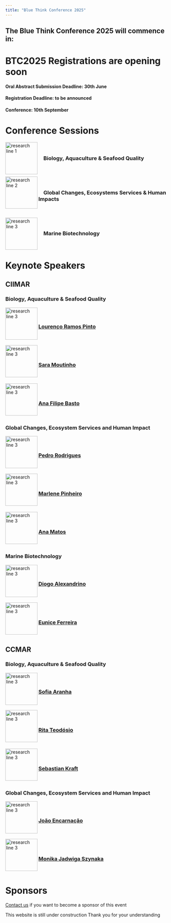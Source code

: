 ```yaml
---
title: "Blue Think Conference 2025"
---
```


<div id="countdown">
  <h2>The Blue Think Conference 2025 will commence in: </h2>
  <p id="countdown-timer"></p>
</div>
<script src="https://phdcommitee.github.io/btc2025/assets/js/countdown.js"></script>

# BTC2025 Registrations are opening soon

#### Oral Abstract Submission Deadline: 30th June
#### Registration Deadline: to be announced
#### Conference: 10th September

# Conference Sessions
<img src="https://phdcommitee.github.io/btc2025//assets/images/1.png" alt="research line 1" align="left" width="100" height="100">
&nbsp;

### &nbsp; &nbsp; Biology, Aquaculture & Seafood Quality 

&nbsp;

<img src="https://phdcommitee.github.io/btc2025//assets/images/2.png" alt="research line 2" align="left" width="100" height="100">
&nbsp;

### &nbsp; &nbsp; Global Changes, Ecosystems Services & Human Impacts

&nbsp;

<img src="https://phdcommitee.github.io/btc2025//assets/images/3.png" alt="research line 3" align="left" width="100" height="100">
&nbsp;

### &nbsp; &nbsp; Marine Biotechnology

&nbsp;

# Keynote Speakers
## CIIMAR
### Biology, Aquaculture & Seafood Quality
<img src="https://phdcommitee.github.io/btc2025//assets/images/Lourenço_Ramos_Pinto.png" alt="research line 3" align="left" width="100" height="100">

### &nbsp; &nbsp; <h3><a href="https://www.ciimar.up.pt/pt-pt/members/lourenco-pinto/">Lourenço Ramos Pinto</a></h3>

&nbsp;
&nbsp;

<img src="https://phdcommitee.github.io/btc2025//assets/images/Sara_Moutinho.png" alt="research line 3" align="left" width="100" height="100">

### &nbsp; &nbsp; <h3><a href="https://www.ciimar.up.pt/pt-pt/members/sara-moutinho/">Sara Moutinho</a></h3>

&nbsp;
&nbsp;

<img src="https://phdcommitee.github.io/btc2025//assets/images/Ana_Filipe_Basto.png" alt="research line 3" align="left" width="100" height="100">

### &nbsp; &nbsp; <h3><a href="https://www.ciimar.up.pt/pt-pt/members/ana-basto/">Ana Filipe Basto</a></h3>

&nbsp;
&nbsp;

### Global Changes, Ecosystem Services and Human Impact
<img src="https://phdcommitee.github.io/btc2025//assets/images/Pedro_Rodrigues.png" alt="research line 3" align="left" width="100" height="100">

### &nbsp; &nbsp; <h3><a href="https://www.ciimar.up.pt/pt-pt/members/pedro-rodrigues/">Pedro Rodrigues</a></h3>

&nbsp;
&nbsp;

<img src="https://phdcommitee.github.io/btc2025//assets/images/Marlene_Pinheiro.png" alt="research line 3" align="left" width="100" height="100">

### &nbsp; &nbsp; <h3><a href="https://www.ciimar.up.pt/pt-pt/members/marlene-pinheiro/">Marlene Pinheiro</a></h3>

&nbsp;
&nbsp;

<img src="https://phdcommitee.github.io/btc2025//assets/images/Ana_Matos.png" alt="research line 3" align="left" width="100" height="100">

### &nbsp; &nbsp; <h3><a href="https://www.ciimar.up.pt/pt-pt/members/ana-matos/">Ana Matos</a></h3>

&nbsp;
&nbsp;

### Marine Biotechnology
<img src="https://phdcommitee.github.io/btc2025//assets/images/Diogo_Alexandrino.png" alt="research line 3" align="left" width="100" height="100">

### &nbsp; &nbsp; <h3><a href="https://www.ciimar.up.pt/pt-pt/members/diogo-alexandrino/">Diogo Alexandrino</a></h3>

&nbsp;
&nbsp;

<img src="https://phdcommitee.github.io/btc2025//assets/images/Eunice_Ferreira.png" alt="research line 3" align="left" width="100" height="100">

### &nbsp; &nbsp; <h3><a href="https://www.ciimar.up.pt/pt-pt/members/eunice-ferreira/">Eunice Ferreira</a></h3>

&nbsp;
&nbsp;

## CCMAR
### Biology, Aquaculture & Seafood Quality
<img src="https://phdcommitee.github.io/btc2025//assets/images/Sofia_Aranha.png" alt="research line 3" align="left" width="100" height="100">

### &nbsp; &nbsp; <h3><a href="https://ccmar.ualg.pt/users/sgramos">Sofia Aranha</a></h3>

&nbsp;
&nbsp;

<img src="https://phdcommitee.github.io/btc2025//assets/images/Rita_Teodesio.png" alt="research line 3" align="left" width="100" height="100">

### &nbsp; &nbsp; <h3><a href="https://ccmar.ualg.pt/users/rteodosio">Rita Teodósio</a></h3>

&nbsp;
&nbsp;

<img src="https://phdcommitee.github.io/btc2025//assets/images/Sebastian_Kraft.png" alt="research line 3" align="left" width="100" height="100">

### &nbsp; &nbsp; <h3><a href="https://ccmar.ualg.pt/en/user/242">Sebastian Kraft</a></h3>

&nbsp;
&nbsp;

### Global Changes, Ecosystem Services and Human Impact
<img src="https://phdcommitee.github.io/btc2025//assets/images/Joao_Ercanaco.png" alt="research line 3" align="left" width="100" height="100">

### &nbsp; &nbsp; <h3><a href="https://ccmar.ualg.pt/users/jpencarnacao">João Encarnação</a></h3>

&nbsp;
&nbsp;

<img src="https://phdcommitee.github.io/btc2025//assets/images/Monika_Jadwiga_Szynaka.png" alt="research line 3" align="left" width="100" height="100">

### &nbsp; &nbsp; <h3><a href="https://ccmar.ualg.pt/users/mjszynaka">Monika Jadwiga Szynaka</a></h3>

&nbsp;
# Sponsors

<a href="mailto:bluethinkconference@gmail.com">Contact us</a> if you want to become a sponsor of this event

This website is still under construction
Thank you for your understanding 




